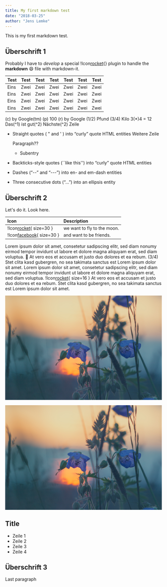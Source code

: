 ```yaml
---
title: My first markdown test
date: "2018-03-25"
author: "Jens Lemke"
---
```


This is my first markdown test.

## Überschrift 1

Probably I have to _develop_ a special !Icon[rocket](){} plugin to handle the **markdown** :smile: file with markdown-it.

| Test | Test | Test | Test | Test | Test | Test |
| ---- | ---- | ---- | ---- | ---- | ---- | ---- |
| Eins | Zwei | Zwei | Zwei | Zwei | Zwei | Zwei |
| Eins | Zwei | Zwei | Zwei | Zwei | Zwei | Zwei |
| Eins | Zwei | Zwei | Zwei | Zwei | Zwei | Zwei |
| Eins | Zwei | Zwei | Zwei | Zwei | Zwei | Zwei |

(c) by Google(tm)
(p) 100
(r) by Google
(1/2) Pfund
(3/4) Kilo
3(*)4 = 12
Das(^1) ist gut(^2)
Nächste(^2) Zeile

- Straight quotes ( " and ' ) into “curly” quote HTML entities
  Weitere Zeile

  Paragraph??
  - Subentry
- Backticks-style quotes (``like this'') into “curly” quote HTML entities
- Dashes (“--” and “---”) into en- and em-dash entities
- Three consecutive dots (“...”) into an ellipsis entity

## Überschrift 2

Let's do it. Look here.

<c-element type=info>

| Icon                               | Description                 |
|:-----------------------------------|:----------------------------|
| !Icon[rocket](purple){ size=30 }   | we want to fly to the moon. |
| !Icon[facebook](purple){ size=30 } | and want to be friends.     |

</c-element>

<c-text-layout size=12 aspect=[1,1,1,2] p=[] word-count=[18,24,24,all]>

Lorem ipsum dolor sit amet, consetetur sadipscing elitr, sed diam nonumy eirmod tempor invidunt ut labore et dolore magna aliquyam erat, sed diam voluptua. :apple: At vero eos et accusam et justo duo dolores et ea rebum. (3/4) Stet clita kasd gubergren, no sea takimata sanctus est Lorem ipsum dolor sit amet. Lorem ipsum dolor sit amet, consetetur sadipscing elitr, sed diam nonumy eirmod tempor invidunt ut labore et dolore magna aliquyam erat, sed diam voluptua. !Icon[rocket](purple){ size=16 } At vero eos et accusam et justo duo dolores et ea rebum. Stet clita kasd gubergren, no sea takimata sanctus est Lorem ipsum dolor sit amet.

![](meadow-811339.jpg)

</c-text-layout>

<c-grid-layout size=12>

<c-card-layout>

![](meadow-811339.jpg)

## Title

<c-element type="procon">

- Zeile 1
- Zeile 2
- Zeile 3
- Zeile 4

</c-element>

</c-card-layout>

</c-grid-layout>

## Überschrift 3

Last paragraph
